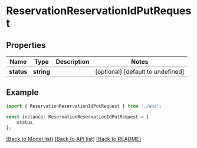 # ReservationReservationIdPutRequest


## Properties

Name | Type | Description | Notes
------------ | ------------- | ------------- | -------------
**status** | **string** |  | [optional] [default to undefined]

## Example

```typescript
import { ReservationReservationIdPutRequest } from './api';

const instance: ReservationReservationIdPutRequest = {
    status,
};
```

[[Back to Model list]](../README.md#documentation-for-models) [[Back to API list]](../README.md#documentation-for-api-endpoints) [[Back to README]](../README.md)
